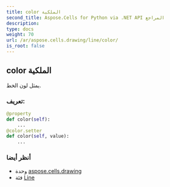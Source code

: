 ```yaml
---
title: color الملكية
second_title: Aspose.Cells for Python via .NET API المراجع
description:
type: docs
weight: 70
url: /ar/aspose.cells.drawing/line/color/
is_root: false
---
```

##  color الملكية

يمثل لون الخط.
###  تعريف:
```python
@property
def color(self):
    ...
@color.setter
def color(self, value):
    ...
```

###  أنظر أيضا
* وحدة [aspose.cells.drawing](../../)
* فئة [Line](/cells/python-net/ar/aspose.cells.drawing/line)
